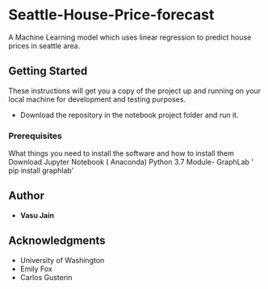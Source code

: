# Seattle-House-Price-forecast
A Machine Learning model which uses linear regression to predict house prices in seattle area.

## Getting Started
These instructions will get you a copy of the project up and running on your local machine for development and testing purposes. 
* Download the repository in the notebook project folder and run it. 

### Prerequisites
What things you need to install the software and how to install them
Download Jupyter Notebook ( Anaconda)
Python 3.7 
Module- GraphLab  ' pip install graphlab'

## Author

* **Vasu Jain**

## Acknowledgments

* University of Washington 
* Emily Fox
* Carlos Gusterin 
